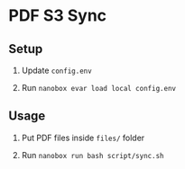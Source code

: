 # PDF S3 Sync

## Setup

1. Update `config.env`

1. Run `nanobox evar load local config.env`

## Usage

1. Put PDF files inside `files/` folder

1. Run `nanobox run bash script/sync.sh`
